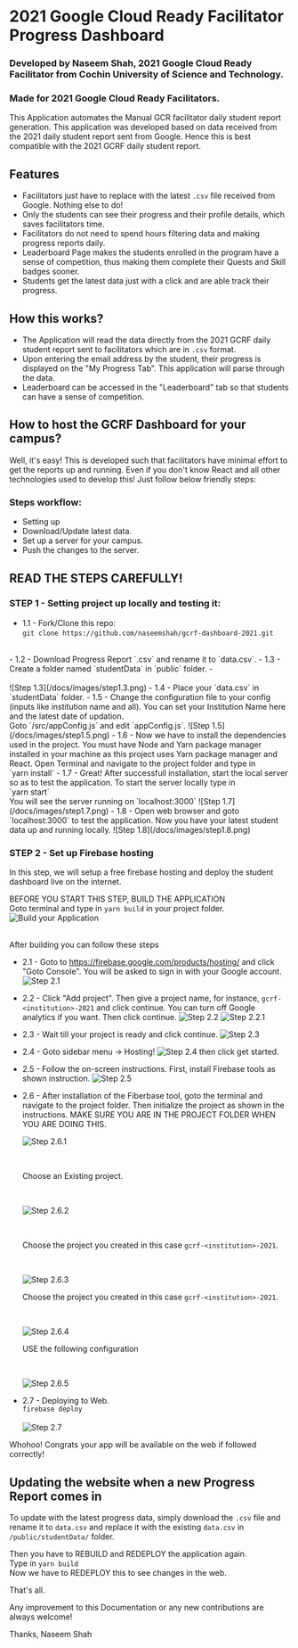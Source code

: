 # 2021 Google Cloud Ready Facilitator Progress Dashboard
### Developed by Naseem Shah, 2021 Google Cloud Ready Facilitator from Cochin University of Science and Technology.
### Made for 2021 Google Cloud Ready Facilitators.

This Application automates the Manual GCR facilitator daily student report generation. This application was developed based on data received from the 2021 daily student report sent from Google. Hence this is best compatible with the 2021 GCRF daily student report.

## Features
- Facilitators just have to replace with the latest `.csv` file received from Google. Nothing else to do!
- Only the students can see their progress and their profile details, which saves facilitators time. 
- Facilitators do not need to spend hours filtering data and making progress reports daily. 
- Leaderboard Page makes the students enrolled in the program have a sense of competition, thus making them complete their Quests and Skill badges sooner.
- Students get the latest data just with a click and are able track their progress.

## How this works?
- The Application will read the data directly from the 2021 GCRF daily student report sent to facilitators which are in `.csv` format. 
- Upon entering the email address by the student, their progress is displayed on the "My Progress Tab". This application will parse through the data.
- Leaderboard can be accessed in the "Leaderboard" tab so that students can have a sense of competition.

## How to host the GCRF Dashboard for your campus?

Well, it's easy! This is developed such that facilitators have minimal effort to get the reports up and running. Even if you don't know React and all other technologies used to develop this! Just follow below friendly steps:

### Steps workflow:
- Setting up 
- Download/Update latest data.
- Set up a server for your campus.
- Push the changes to the server. 

## READ THE STEPS CAREFULLY! 

### STEP 1 - Setting project up locally and testing it:
- 1.1 - Fork/Clone this repo: <br> `git clone https://github.com/naseemshah/gcrf-dashboard-2021.git`
<br>
- 1.2 - Download Progress Report `.csv` and rename it to `data.csv`.
- 1.3 - Create a folder named `studentData` in `public` folder. 
- <br> <br>
![Step 1.3](/docs/images/step1.3.png)
- 1.4 - Place your `data.csv` in  `studentData` folder.
- 1.5 - Change the configuration file to your config (inputs like institution name and all). You can set your Institution Name here and the latest date of updation. 
<br> Goto `/src/appConfig.js` and edit `appConfig.js`. 
![Step 1.5](/docs/images/step1.5.png)
- 1.6 - Now we have to install the dependencies used in the project. You must have Node and Yarn package manager installed in your machine as this project uses Yarn package manager and React. Open Terminal and navigate to the project folder and type in <br> 
`yarn install`
- 1.7 - Great! After successfull installation, start the local server so as to test the application. To start the server locally type in <br>
`yarn start`<br>
You will see the server running on `localhost:3000`
![Step 1.7](/docs/images/step1.7.png)
- 1.8 - Open web browser and goto `localhost:3000` to test the application. Now you have your latest student data up and running locally.
![Step 1.8](/docs/images/step1.8.png)

### STEP 2 - Set up Firebase hosting
In this step, we will setup a free firebase hosting and deploy the student dashboard live on the internet.


BEFORE YOU START THIS STEP, BUILD THE APPLICATION <br>
Goto terminal and type in `yarn build` in your project folder.
![Build your Application](/docs/images/yarn-build.png)

<br> After building you can follow these steps <br>

- 2.1 - Goto to https://firebase.google.com/products/hosting/  and click "Goto Console". You will be asked to sign in with your Google account.
![Step 2.1](/docs/images/step2.1.png)
- 2.2 - Click "Add project". Then give a project name, for instance, `gcrf-<institution>-2021` and click continue. You can turn off Google analytics if you want. Then click continue. 
![Step 2.2](/docs/images/step2.2.png)
![Step 2.2.1](/docs/images/step2.2.1.png)
- 2.3 -  Wait till your project is ready and click continue.
![Step 2.3](/docs/images/step2.3.png)
- 2.4 - Goto sidebar menu -> Hosting!
![Step 2.4](/docs/images/step2.4.png)
then click get started.
- 2.5 - Follow the on-screen instructions. First, install Firebase tools as shown instruction.
![Step 2.5](/docs/images/step2.5.png)
- 2.6 - After installation of the Fiberbase tool, goto the terminal and navigate to the project folder. Then initialize the project as shown in the instructions. MAKE SURE YOU ARE IN THE PROJECT FOLDER WHEN YOU ARE DOING THIS.<br>

    ![Step 2.6.1](/docs/images/step2.6.1.png)

    <br>

    Choose an Existing project.

    <br>

    ![Step 2.6.2](/docs/images/step2.6.2.png)

    <br>

    Choose the project you created in this case `gcrf-<institution>-2021`.

    <br>

    ![Step 2.6.3](/docs/images/step2.6.3.png)
    <br>

    Choose the project you created in this case `gcrf-<institution>-2021`.

    <br>

    ![Step 2.6.4](/docs/images/step2.6.4.png)
    <br>

    USE the following configuration


    <br>

    ![Step 2.6.5](/docs/images/step2.6.5.png)
- 2.7 - Deploying to Web. <br> `firebase deploy` <br><br>
![Step 2.7](/docs/images/step2.7.png)

Whohoo! Congrats your app will be available on the web if followed correctly!

## Updating the website when a new Progress Report comes in
To update with the latest progress data, simply download the `.csv` file and rename it to `data.csv` and replace it with the existing `data.csv` in `/public/studentData/` folder.

Then you have to REBUILD and REDEPLOY the application again. <br> Type in `yarn build`
<br>
Now we have to REDEPLOY this to see changes in the web.


That's all.

Any improvement to this Documentation or any new contributions are always welcome! 

Thanks,
Naseem Shah
